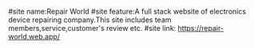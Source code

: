 #site name:Repair World #site feature:A full stack website of electronics device repairing company.This site includes team members,service,customer's review etc. #site link: https://repair-world.web.app/
